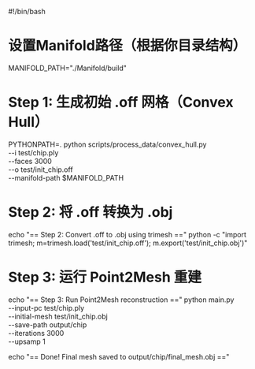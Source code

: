 #!/bin/bash

# 设置Manifold路径（根据你目录结构）
MANIFOLD_PATH="./Manifold/build"

# Step 1: 生成初始 .off 网格（Convex Hull）
PYTHONPATH=. python scripts/process_data/convex_hull.py \
    --i test/chip.ply \
    --faces 3000 \
    --o test/init_chip.off \
    --manifold-path $MANIFOLD_PATH

# Step 2: 将 .off 转换为 .obj
echo "== Step 2: Convert .off to .obj using trimesh =="
python -c "import trimesh; m=trimesh.load('test/init_chip.off'); m.export('test/init_chip.obj')"

# Step 3: 运行 Point2Mesh 重建
echo "== Step 3: Run Point2Mesh reconstruction =="
python main.py \
    --input-pc test/chip.ply \
    --initial-mesh test/init_chip.obj \
    --save-path output/chip \
    --iterations 3000 \
    --upsamp 1

echo "== Done! Final mesh saved to output/chip/final_mesh.obj =="
